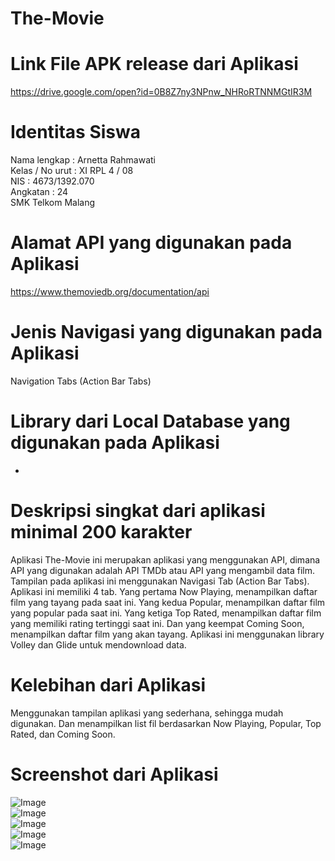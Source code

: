 # The-Movie

# Link File APK release dari Aplikasi
https://drive.google.com/open?id=0B8Z7ny3NPnw_NHRoRTNNMGtIR3M

# Identitas Siswa
Nama lengkap    : Arnetta Rahmawati<br>
Kelas / No urut : XI RPL 4 / 08<br>
NIS             : 4673/1392.070<br>
Angkatan        : 24<br>
SMK Telkom Malang<br>

# Alamat API yang digunakan pada Aplikasi
https://www.themoviedb.org/documentation/api

# Jenis Navigasi yang digunakan pada Aplikasi
Navigation Tabs (Action Bar Tabs)

# Library dari Local Database yang digunakan pada Aplikasi
-

# Deskripsi singkat dari aplikasi minimal 200 karakter
Aplikasi The-Movie ini merupakan aplikasi yang menggunakan API, dimana API yang digunakan adalah API TMDb atau API yang mengambil data film. 
Tampilan pada aplikasi ini menggunakan Navigasi Tab (Action Bar Tabs). Aplikasi ini memiliki 4 tab. 
Yang pertama Now Playing, menampilkan daftar film yang tayang pada saat ini. 
Yang kedua Popular, menampilkan daftar film yang popular pada saat ini. 
Yang ketiga Top Rated, menampilkan daftar film yang memiliki rating tertinggi saat ini. 
Dan yang keempat Coming Soon, menampilkan daftar film yang akan tayang. 
Aplikasi ini menggunakan library Volley dan Glide untuk mendownload data.

# Kelebihan dari Aplikasi
Menggunakan tampilan aplikasi yang sederhana, sehingga mudah digunakan. Dan menampilkan list fil berdasarkan Now Playing, Popular, Top Rated, dan Coming Soon.

# Screenshot dari Aplikasi
![Image](https://github.com/arnettarahma/The-Movie/blob/master/1.PNG)<br>
![Image](https://github.com/arnettarahma/The-Movie/blob/master/2.PNG)<br>
![Image](https://github.com/arnettarahma/The-Movie/blob/master/3.PNG)<br>
![Image](https://github.com/arnettarahma/The-Movie/blob/master/4.PNG)<br>
![Image](https://github.com/arnettarahma/The-Movie/blob/master/5.PNG)<br>
